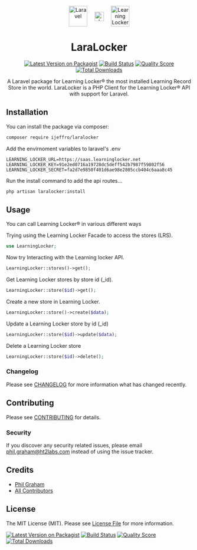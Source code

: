 

<p align="center">
<a href="https://laravel.com/docs/"><img align="center" width="50px" height="56px"src="https://laravel.com/img/logomark.min.svg" alt="Laravel"></a>
&nbsp;&nbsp;&nbsp;
<a href="#"><img align="center" width="25px" height="25px" src="https://www.iconsdb.com/icons/preview/royal-blue/plus-7-xxl.png" alt="plus"></a>
&nbsp;&nbsp;&nbsp;
<a href="https://docs.learninglocker.net/"><img align="center" width="50px" height="56px" src="https://www.ht2labs.com/wp-content/uploads/2019/03/learning-locker-logo-icon.png" alt="Learning Locker"><a/>
</p>

<h1 align="center">LaraLocker</h1>

<p align="center">
<a href="https://packagist.org/packages/ijeffro/laralocker"><img src="https://img.shields.io/packagist/v/ijeffro/laralocker.svg?style=flat-square" alt="Latest Version on Packagist"></a>
<a href="https://travis-ci.org/ijeffro/laralocker"><img src="https://img.shields.io/travis/ijeffro/laralocker/master.svg?style=flat-square" alt="Build Status"></a>
<a href="https://scrutinizer-ci.com/g/ijeffro/laralocker"><img src="https://img.shields.io/scrutinizer/g/ijeffro/laralocker.svg?style=flat-square" alt="Quality Score"></a>
<a href="https://packagist.org/packages/ijeffro/laralocker"><img src="https://img.shields.io/packagist/dt/ijeffro/laralocker.svg?style=flat-square" alt="Total Downloads"></a>
</p>


<p align="center">A Laravel package for Learning Locker® the most installed Learning Record Store in the world. LaraLocker is a PHP Client for the Learning Locker® API with support for Laravel.</p>

## Installation

You can install the package via composer:

```bash
composer require ijeffro/laralocker
```

Add the envirnoment variables to laravel's .env

```env
LEARNING_LOCKER_URL=https://saas.learninglocker.net
LEARNING_LOCKER_KEY=91e2ed0716a19728dc5deff542b7987f59802f56
LEARNING_LOCKER_SECRET=fa2d7e9850f401d6ae98e2805ccb404c6aaa8c45
```

Run the install command to add the api routes...

```bash
php artisan laralocker:install
```
## Usage

You can call Learning Locker® in various different ways


Trying using the Learning Locker Facade to access the stores (LRS).

``` php
use LearningLocker;
```


Now try Interacting with the Learning locker API.

``` php
LearningLocker::stores()->get();
```


Get Learning Locker stores by store id (_id).

``` php
LearningLocker::store($id)->get();
```


Create a new store in Learning Locker.

``` php
LearningLocker::store()->create($data);
```


Update a Learning Locker store by id (_id)

``` php
LearningLocker::store($id)->update($data);
```


Delete a Learning Locker store

``` php
LearningLocker::store($id)->delete();
```


### Changelog

Please see [CHANGELOG](CHANGELOG.md) for more information what has changed recently.

## Contributing

Please see [CONTRIBUTING](CONTRIBUTING.md) for details.

### Security

If you discover any security related issues, please email phil.graham@ht2labs.com instead of using the issue tracker.

## Credits

- [Phil Graham](https://github.com/ijeffro)
- [All Contributors](../../contributors)

## License

The MIT License (MIT). Please see [License File](LICENSE.md) for more information.

[![Latest Version on Packagist](https://img.shields.io/packagist/v/ijeffro/laralocker.svg?style=flat-square)](https://packagist.org/packages/ijeffro/laralocker)
[![Build Status](https://img.shields.io/travis/ijeffro/laralocker/master.svg?style=flat-square)](https://travis-ci.org/ijeffro/laralocker)
[![Quality Score](https://img.shields.io/scrutinizer/g/ijeffro/laralocker.svg?style=flat-square)](https://scrutinizer-ci.com/g/ijeffro/laralocker)
[![Total Downloads](https://img.shields.io/packagist/dt/ijeffro/laralocker.svg?style=flat-square)](https://packagist.org/packages/ijeffro/laralocker)
